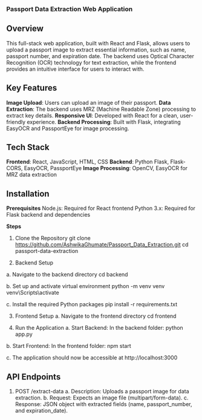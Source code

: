 ### Passport Data Extraction Web Application


## Overview

This full-stack web application, built with React and Flask, allows users to upload a passport image to extract essential information, such as name, passport number, and expiration date. The backend uses Optical Character Recognition (OCR) technology for text extraction, while the frontend provides an intuitive interface for users to interact with.


## Key Features

**Image Upload**: Users can upload an image of their passport.
**Data Extraction**: The backend uses MRZ (Machine Readable Zone) processing to extract key details.
**Responsive UI**: Developed with React for a clean, user-friendly experience.
**Backend Processing**: Built with Flask, integrating EasyOCR and PassportEye for image processing.


## Tech Stack

**Frontend**: React, JavaScript, HTML, CSS
**Backend**: Python Flask, Flask-CORS, EasyOCR, PassportEye
**Image Processing**: OpenCV, EasyOCR for MRZ data extraction


## Installation

**Prerequisites**
Node.js: Required for React frontend
Python 3.x: Required for Flask backend and dependencies

**Steps**
1. Clone the Repository
git clone https://github.com/AshwikaGhumate/Passport_Data_Extraction.git
cd passport-data-extraction

2. Backend Setup
   
  a. Navigate to the backend directory
     cd backend

  b. Set up and activate virtual environment
    python -m venv venv
    venv\Scripts\activate

  c. Install the required Python packages
    pip install -r requirements.txt

3. Frontend Setup
  a. Navigate to the frontend directory
      cd frontend 

4. Run the Application
  a. Start Backend: In the backend folder:
      python app.py
   
  b. Start Frontend: In the frontend folder:
      npm start
      
  c. The application should now be accessible at http://localhost:3000
  
## API Endpoints

1. POST /extract-data
  a. Description: Uploads a passport image for data extraction.
  b. Request: Expects an image file (multipart/form-data).
  c. Response: JSON object with extracted fields (name, passport_number, and expiration_date).
